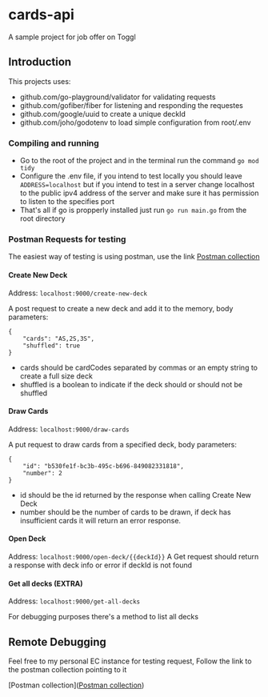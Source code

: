 # cards-api

A sample project for job offer on Toggl

## Introduction

This projects uses:
- github.com/go-playground/validator for validating requests
- github.com/gofiber/fiber for listening and responding the requestes
- github.com/google/uuid to create a unique deckId
- github.com/joho/godotenv to load simple configuration from root/.env

### Compiling and running

- Go to the root of the project and in the terminal run the command `go mod tidy`
- Configure the .env file, if you intend to test locally you should leave `ADDRESS=localhost` but if you intend to test in a server change localhost to the public ipv4 address of the server and make sure it has permission to listen to the specifies port
- That's all if go is propperly installed just run `go run main.go` from the root directory

### Postman Requests for testing

The easiest way of testing is using postman, use the link  [Postman collection](https://www.postman.com/crimson-flare-4229/workspace/cards-api/collection/10761195-6f9ba5ca-66c5-4a0f-b006-4bbff1f5dab2?action=share&creator=10761195)

#### Create New Deck
Address: `localhost:9000/create-new-deck`

A post request to create a new deck and add it to the memory, body parameters:
```
{
    "cards": "AS,2S,3S",
    "shuffled": true
}
```
- cards should be cardCodes separated by commas or an empty string to create a full size deck
- shuffled is a boolean to indicate if the deck should or should not be shuffled

#### Draw Cards
Address: `localhost:9000/draw-cards`

A put request to draw cards from a specified deck, body parameters: 
```
{
    "id": "b530fe1f-bc3b-495c-b696-849082331818",
    "number": 2
}
```
- id should be the id returned by the response when calling Create New Deck
- number should be the number of cards to be drawn, if deck has insufficient cards it will return an error response.

#### Open Deck
Address: `localhost:9000/open-deck/{{deckId}}`
A Get request should return a response with deck info or error if deckId is not found

#### Get all decks (EXTRA)
Address: `localhost:9000/get-all-decks`

For debugging purposes there's a method to list all decks

## Remote Debugging

Feel free to my personal EC instance for testing request, Follow the link to the postman collection pointing to it

[Postman collection]([Postman collection](https://www.postman.com/crimson-flare-4229/workspace/cards-api/collection/10761195-6f9ba5ca-66c5-4a0f-b006-4bbff1f5dab2?action=share&creator=10761195))

